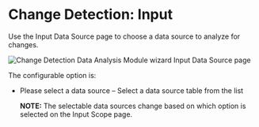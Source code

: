 # Change Detection: Input

Use the Input Data Source page to choose a data source to analyze for changes.

![Change Detection Data Analysis Module wizard Input Data Source page](/img/product_docs/accessanalyzer/12.0/admin/datacollector/unix/input.webp)

The configurable option is:

- Please select a data source – Select a data source table from the list

    **NOTE:** The selectable data sources change based on which option is selected on the Input
    Scope page.
